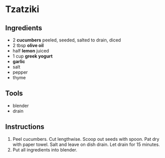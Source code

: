 # Tzatziki 

## Ingredients 

- 2 **cucumbers** peeled, seeded, salted to drain, diced
- 2 tbsp **olive oil**
- half **lemon** juiced
- 1 cup **greek yogurt**
- **garlic**
- salt
- pepper
- thyme

## Tools

- blender
- drain

## Instructions 

1. Peel cucumbers. Cut lengthwise. Scoop out seeds with spoon. Pat dry with paper towel. Salt and leave on dish drain. Let drain for 15 minutes. 
2. Put all ingredients into blender.